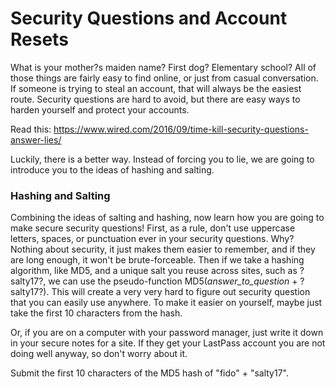 # Security Questions and Account Resets
What is your mother?s maiden name? First dog? Elementary school? All of those things are fairly easy to find online, or just from casual conversation. If someone is trying to steal an account, that will always be the easiest route. Security questions are hard to avoid, but there are easy ways to harden yourself and protect your accounts.
 
Read this: <https://www.wired.com/2016/09/time-kill-security-questions-answer-lies/> 

Luckily, there is a better way. Instead of forcing you to lie, we are going to introduce you to the ideas of hashing and salting.

### Hashing and Salting

Combining the ideas of salting and hashing, now learn how you are going to make secure security questions! First, as a rule, don't use uppercase letters, spaces, or punctuation ever in your security questions. Why? Nothing about security, it just makes them easier to remember, and if they are long enough, it won't be brute-forceable. Then if we take a hashing algorithm, like MD5, and a unique salt you reuse across sites, such as ?salty17?, we can use the pseudo-function MD5(_answer_to_question_ + ?salty17?). This will create a very very hard to figure out security question that you can easily use anywhere. To make it easier on yourself, maybe just take the first 10 characters from the hash. 

Or, if you are on a computer with your password manager, just write it down in your secure notes for a site. If they get your LastPass account you are not doing well anyway, so don't worry about it.

Submit the first 10 characters of the MD5 hash of "fido" + "salty17".